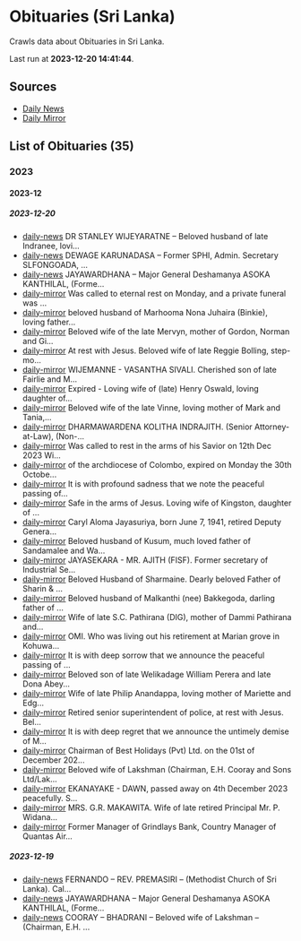 # Obituaries (Sri Lanka)

Crawls data about Obituaries in Sri Lanka.

Last run at **2023-12-20 14:41:44**.

## Sources

* [Daily News](https://www.dailynews.lk)
* [Daily Mirror](https://www.dailymirror.lk/obituaries/378/)

## List of Obituaries (35)

### 2023

#### 2023-12

##### 2023-12-20

* [daily-news](data/2023-12-20/daily-news/2023-12-20-daily-news-fb42-dr.json) DR STANLEY WIJEYARATNE – Beloved husband of late Indranee,​ lovi...
* [daily-news](data/2023-12-20/daily-news/2023-12-20-daily-news-e1e4-dewage.json) DEWAGE KARUNADASA – Former SPHI,​ Admin. Secretary SLFONGOADA,​ ...
* [daily-news](data/2023-12-20/daily-news/2023-12-20-daily-news-1db8-jayawardhana.json) JAYAWARDHANA – Major General Deshamanya ASOKA KANTHILAL,​ (Forme...
* [daily-mirror](data/2023-12-20/daily-mirror/2023-12-20-daily-mirror-efb1-was.json) Was called to eternal rest on Monday, and a private funeral was ...
* [daily-mirror](data/2023-12-20/daily-mirror/2023-12-20-daily-mirror-ebed-beloved.json) beloved husband of Marhooma Nona Juhaira (Binkie), loving father...
* [daily-mirror](data/2023-12-20/daily-mirror/2023-12-20-daily-mirror-eb62-beloved.json) Beloved wife of the late Mervyn, mother of Gordon, Norman and Gi...
* [daily-mirror](data/2023-12-20/daily-mirror/2023-12-20-daily-mirror-e8c7-at.json) At rest with Jesus. Beloved wife of late Reggie Bolling, step-mo...
* [daily-mirror](data/2023-12-20/daily-mirror/2023-12-20-daily-mirror-e184-wijemanne.json) WIJEMANNE - VASANTHA SIVALI. Cherished son of late Fairlie and M...
* [daily-mirror](data/2023-12-20/daily-mirror/2023-12-20-daily-mirror-df3e-expired.json) Expired - Loving wife of (late) Henry Oswald, loving daughter of...
* [daily-mirror](data/2023-12-20/daily-mirror/2023-12-20-daily-mirror-dbb5-beloved.json) Beloved wife of the late Vinne, loving mother of Mark and Tania,...
* [daily-mirror](data/2023-12-20/daily-mirror/2023-12-20-daily-mirror-d43b-dharmawardeνα.json) DHARMAWARDEΝΑ KOLITHA INDRAJITH. (Senior Attorney-at-Law), (Non-...
* [daily-mirror](data/2023-12-20/daily-mirror/2023-12-20-daily-mirror-d261-was.json) Was called to rest in the arms of his Savior on 12th Dec 2023 Wi...
* [daily-mirror](data/2023-12-20/daily-mirror/2023-12-20-daily-mirror-b73b-of.json) of the archdiocese of Colombo, expired on Monday the 30th Octobe...
* [daily-mirror](data/2023-12-20/daily-mirror/2023-12-20-daily-mirror-a5f4-it.json) It is with profound sadness that we note the peaceful passing of...
* [daily-mirror](data/2023-12-20/daily-mirror/2023-12-20-daily-mirror-a184-safe.json) Safe in the arms of Jesus. Loving wife of Kingston, daughter of ...
* [daily-mirror](data/2023-12-20/daily-mirror/2023-12-20-daily-mirror-9f80-caryl.json) Caryl Aloma Jayasuriya, born June 7, 1941, retired Deputy Genera...
* [daily-mirror](data/2023-12-20/daily-mirror/2023-12-20-daily-mirror-954c-beloved.json) Beloved husband of Kusum, much loved father of Sandamalee and Wa...
* [daily-mirror](data/2023-12-20/daily-mirror/2023-12-20-daily-mirror-934a-jayasekara.json) JAYASEKARA - MR. AJITH (FISF). Former secretary of Industrial Se...
* [daily-mirror](data/2023-12-20/daily-mirror/2023-12-20-daily-mirror-8d29-beloved.json) Beloved Husband of Sharmaine. Dearly beloved Father of Sharin & ...
* [daily-mirror](data/2023-12-20/daily-mirror/2023-12-20-daily-mirror-8a59-beloved.json) Beloved husband of Malkanthi (nee) Bakkegoda, darling father of ...
* [daily-mirror](data/2023-12-20/daily-mirror/2023-12-20-daily-mirror-6db2-wife.json) Wife of late S.C. Pathirana (DIG), mother of Dammi Pathirana and...
* [daily-mirror](data/2023-12-20/daily-mirror/2023-12-20-daily-mirror-5de4-omi..json) OMI. Who was living out his retirement at Marian grove in Kohuwa...
* [daily-mirror](data/2023-12-20/daily-mirror/2023-12-20-daily-mirror-591d-it.json) It is with deep sorrow that we announce the peaceful passing of ...
* [daily-mirror](data/2023-12-20/daily-mirror/2023-12-20-daily-mirror-4ac7-beloved.json) Beloved son of late Welikadage William Perera and late Dona Abey...
* [daily-mirror](data/2023-12-20/daily-mirror/2023-12-20-daily-mirror-49ad-wife.json) Wife of late Philip Anandappa, loving mother of Mariette and Edg...
* [daily-mirror](data/2023-12-20/daily-mirror/2023-12-20-daily-mirror-42c3-retired.json) Retired senior superintendent of police, at rest with Jesus. Bel...
* [daily-mirror](data/2023-12-20/daily-mirror/2023-12-20-daily-mirror-426c-it.json) It is with deep regret that we announce the untimely demise of M...
* [daily-mirror](data/2023-12-20/daily-mirror/2023-12-20-daily-mirror-300e-chairman.json) Chairman of Best Holidays (Pvt) Ltd. on the 01st of December 202...
* [daily-mirror](data/2023-12-20/daily-mirror/2023-12-20-daily-mirror-2a0c-beloved.json) Beloved wife of Lakshman (Chairman, E.H. Cooray and Sons Ltd/Lak...
* [daily-mirror](data/2023-12-20/daily-mirror/2023-12-20-daily-mirror-218b-ekanayake.json) EKANAYAKE - DAWN, passed away on 4th December 2023 peacefully. S...
* [daily-mirror](data/2023-12-20/daily-mirror/2023-12-20-daily-mirror-1bcd-mrs..json) MRS. G.R. MAKAWITA. Wife of late retired Principal Mr. P. Widana...
* [daily-mirror](data/2023-12-20/daily-mirror/2023-12-20-daily-mirror-0d79-former.json) Former Manager of Grindlays Bank, Country Manager of Quantas Air...

##### 2023-12-19

* [daily-news](data/2023-12-19/daily-news/2023-12-19-daily-news-7a1d-fernando.json) FERNANDO – REV. PREMASIRI – (Methodist Church of Sri Lanka). Cal...
* [daily-news](data/2023-12-19/daily-news/2023-12-19-daily-news-7226-jayawardhana.json) JAYAWARDHANA – Major General Deshamanya ASOKA KANTHILAL,​ (Forme...
* [daily-news](data/2023-12-19/daily-news/2023-12-19-daily-news-7047-cooray.json) COORAY – BHADRANI – Beloved wife of Lakshman – (Chairman,​ E.H. ...
